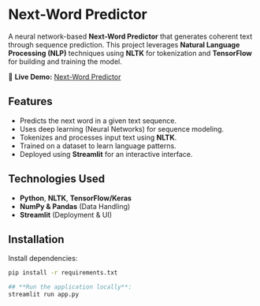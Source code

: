 # **Next-Word Predictor**  
A neural network-based **Next-Word Predictor** that generates coherent text through sequence prediction. This project leverages **Natural Language Processing (NLP)** techniques using **NLTK** for tokenization and **TensorFlow** for building and training the model.  

🔗 **Live Demo:** [Next-Word Predictor](https://next-word-predictor-6cwydcxxs3ahxldrrta69k.streamlit.app/)  

## **Features**  
- Predicts the next word in a given text sequence.  
- Uses deep learning (Neural Networks) for sequence modeling.  
- Tokenizes and processes input text using **NLTK**.  
- Trained on a dataset to learn language patterns.  
- Deployed using **Streamlit** for an interactive interface.  

## **Technologies Used**  
- **Python**, **NLTK**, **TensorFlow/Keras**  
- **NumPy & Pandas** (Data Handling)  
- **Streamlit** (Deployment & UI)  

## **Installation**  
Install dependencies:  
```bash
pip install -r requirements.txt

## **Run the application locally**:
streamlit run app.py
